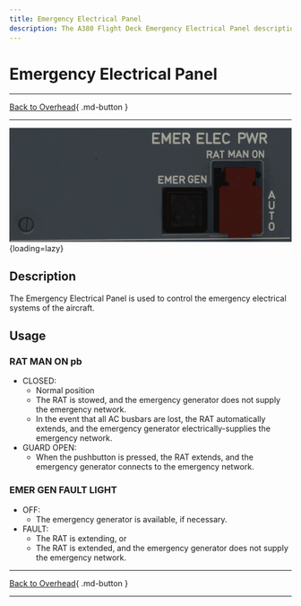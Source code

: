 ```yaml
---
title: Emergency Electrical Panel
description: The A380 Flight Deck Emergency Electrical Panel description.
---
```


# Emergency Electrical Panel

---

[Back to Overhead](../overviews/ovhd.md){ .md-button }

---

![Emergency Electrical Panel](../../../assets/a380x-briefing/flight-deck/ovhd/emer-elec-panel.png "Emergency Electrical Panel"){loading=lazy}

## Description

The Emergency Electrical Panel is used to control the emergency electrical systems of the aircraft.

## Usage

### RAT MAN ON pb

- CLOSED:
    - Normal position
    - The RAT is stowed, and the emergency generator does not supply the emergency network.
    - In the event that all AC busbars are lost, the RAT automatically extends, and the emergency generator electrically-supplies the emergency network.
- GUARD OPEN:
    - When the pushbutton is pressed, the RAT extends, and the emergency generator connects to the emergency network.

### EMER GEN FAULT LIGHT

- OFF:
    - The emergency generator is available, if necessary.
- FAULT:
    - The RAT is extending, or
    - The RAT is extended, and the emergency generator does not supply the emergency network.


---

[Back to Overhead](../overviews/ovhd.md){ .md-button }

---

